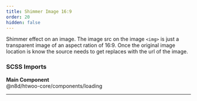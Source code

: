 ```yaml
---
title: Shimmer Image 16:9
order: 20
hidden: false
---
```


Shimmer effect on an image. The image src on the image `<img>` is just a transparent image of an aspect ration of 16:9. Once the original image location is know the source needs to get replaces with the url of the image.

### SCSS Imports

**Main Component**\
@n8d/htwoo-core/components/loading

***